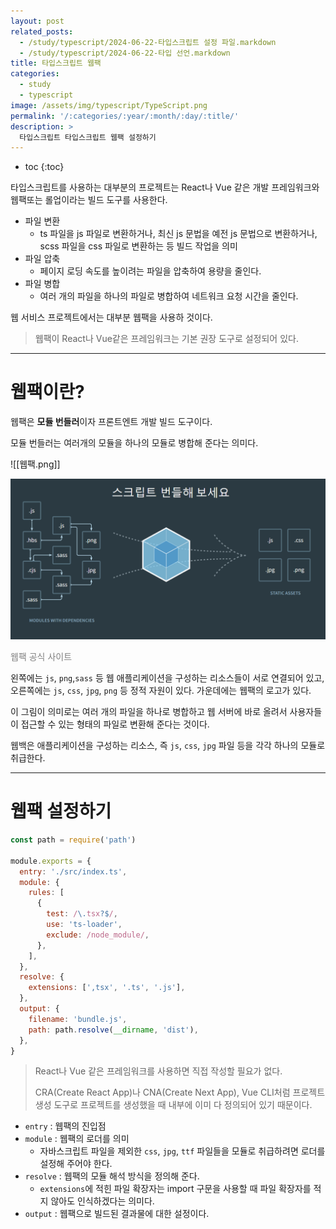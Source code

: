 ```yaml
---
layout: post
related_posts:
  - /study/typescript/2024-06-22-타입스크립트 설정 파일.markdown
  - /study/typescript/2024-06-22-타입 선언.markdown
title: 타입스크립트 웹팩
categories:
  - study
  - typescript
image: /assets/img/typescript/TypeScript.png
permalink: '/:categories/:year/:month/:day/:title/'
description: >
  타입스크립트 타입스크립트 웹팩 설정하기
---
```


* toc
{:toc}

타입스크립트를 사용하는 대부분의 프로젝트는 React나 Vue 같은 개발 프레임워크와 웹팩또는 롤업이라는 빌드 도구를 사용한다.

- 파일 변환
	- ts 파일을 js 파일로 변환하거나, 최신 js 문법을 예전 js 문법으로 변환하거나, scss 파일을 css 파일로 변환하는 등 빌드 작업을 의미
- 파일 압축
	- 페이지 로딩 속도를 높이려는 파일을 압축하여 용량을 줄인다.
- 파일 병합
	- 여러 개의 파일을 하나의 파일로 병합하여 네트워크 요청 시간을 줄인다.

웹 서비스 프로젝트에서는 대부분 웹팩을 사용하 것이다.

> 웹팩이 React나 Vue같은 프레임워크는 기본 권장 도구로 설정되어 있다.

---
# 웹팩이란?

웹팩은 **모듈 번들러**이자 프론트엔트 개발 빌드 도구이다.

모듈 번들러는 여러개의 모듈을 하나의 모듈로 병합해 준다는 의미다.

![[웹팩.png]]

<img src="/assets/img/typescript/웹팩.png" alt="이미지">

<span style="color:gray"> 웹팩 공식 사이트</span>

왼쪽에는 `js`, `png`,`sass` 등 웹 애플리케이션을 구성하는 리소스들이 서로 연결되어 있고, 오른쪽에는 `js`, `css`, `jpg`, `png` 등 정적 자원이 있다. 가운데에는 웹팩의 로고가 있다.

이 그림이 의미로는 여러 개의 파일을 하나로 병합하고 웹 서버에 바로 올려서 사용자들이 접근할 수 있는 형태의 파일로 변환해 준다는 것이다.

웹백은 애플리케이션을 구성하는 리소스, 즉 `js`, `css`, `jpg` 파일 등을 각각 하나의 모듈로 취급한다.

---
# 웹팩 설정하기

```js
const path = require('path')

module.exports = {
  entry: './src/index.ts',
  module: {
    rules: [
      {
        test: /\.tsx?$/,
        use: 'ts-loader',
        exclude: /node_module/,
      },
    ],
  },
  resolve: {
    extensions: [',tsx', '.ts', '.js'],
  },
  output: {
    filename: 'bundle.js',
    path: path.resolve(__dirname, 'dist'),
  },
}
```

> React나 Vue 같은 프레임워크를 사용하면 직접 작성할 필요가 없다. 
> 
> CRA(Create React App)나 CNA(Create Next App), Vue CLI처럼 프로젝트 생성 도구로 프로젝트를 생성했을 때 내부에 이미 다 정의되어 있기 때문이다.

- `entry` : 웹팩의 진입점
- `module` : 웹팩의 로더를 의미
	- 자바스크립트 파일을 제외한 `css`, `jpg`, `ttf` 파일들을 모듈로 취급하려면 로더를 설정해 주어야 한다.
- `resolve` : 웹팩의 모듈 해석 방식을 정의해 준다.
	- `extensions`에 적힌 파일 확장자는 import 구문을 사용할 때 파일 확장자를 적지 않아도 인식하겠다는 의미다.
- `output` : 웹팩으로 빌드된 결과물에 대한 설정이다.
